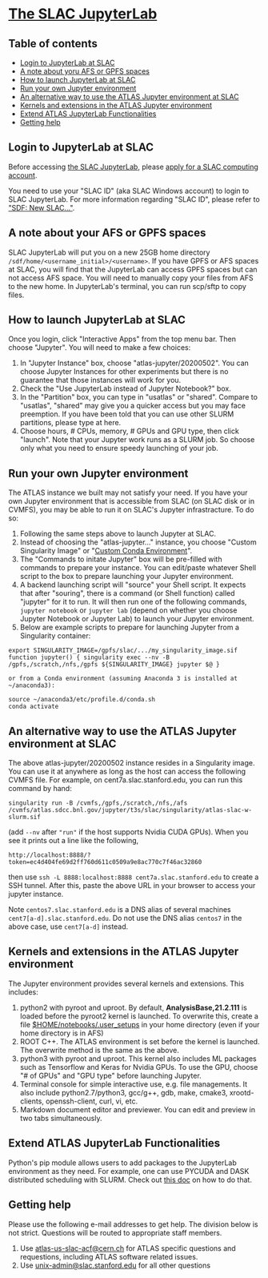 # [The SLAC JupyterLab](https://sdf.slac.stanford.edu/public/doc/#/interactive-compute?id=jupyter)

## Table of contents
+ [Login to JupyterLab at SLAC](#login-to-jupyterlab-at-slac)
+ [A note about yoru AFS or GPFS spaces](#a-note-about-your-afs-or-gpfs-spaces)
+ [How to launch JupyterLab at SLAC](#how-to-launch-jupyterlab-at-slac)
+ [Run your own Jupyter environment](#run-your-own-jupyter-environment)
+ [An alternative way to use the ATLAS Jupyter environment at SLAC](#an-alternative-way-to-use-the-atlas-jupyter-environment-at-slac)
+ [Kernels and extensions in the ATLAS Jupyter environment](#kernels-and-extensions-in-the-atlas-jupyter-environment)
+ [Extend ATLAS JupyterLab Functionalities](#extend-atlas-jupyterlab-functionalities)
+ [Getting help](#getting-help)

## Login to JupyterLab at SLAC

Before accessing [the SLAC JupyterLab](https://sdf.slac.stanford.edu/public/doc/#/interactive-compute?id=jupyter), please [apply for a SLAC computing account](https://atlas.slac.stanford.edu/using-the-slac-computing-resources). 

You need to use your "SLAC ID" (aka SLAC Windows account) to login to SLAC JupyterLab. For more information regarding "SLAC ID", please refer to ["SDF: New SLAC..."](../#sdf).

## A note about your AFS or GPFS spaces

SLAC JupyterLab will put you on a new 25GB home directory `/sdf/home/<username_initial>/<username>`. If you have GPFS or AFS spaces at SLAC, you will find that the JupyterLab can access GPFS spaces but can not access AFS space. You will need to manually copy your files from AFS to the new home. In JupyterLab's terminal, you can run scp/sftp to copy files.

## How to launch JupyterLab at SLAC

Once you login, click "Interactive Apps" from the top menu bar. Then choose "Jupyter". You will need to make a few choices:

1. In "Jupyter Instance" box, choose "atlas-jupyter/20200502". You can choose Jupyter Instances for other experiments but there is no guarantee that those instances will work for you.
2. Check the "Use JupyterLab instead of Jupyter Notebook?" box.
3. In the "Partition" box, you can type in "usatlas" or "shared". Compare to "usatlas", "shared" may give you a quicker access but you may face preemption. If you have been told that you can use other SLURM partitions, please type at here.
4. Choose hours, # CPUs, memory, # GPUs and GPU type, then click "launch". Note that your Jupyter work runs as a SLURM job. So choose only what you need to ensure speedy launching of your job.

## Run your own Jupyter environment

The ATLAS instance we built may not satisfy your need. If you have your own Jupyter environment that is accessible from SLAC (on SLAC disk or in CVMFS), you may be able to run it on SLAC's Jupyter infrastracture. To do so:

1. Following the same steps above to launch Jupyter at SLAC.
2. Instead of choosing the "atlas-jupyter..." instance, you choose "Custom Singularity Image" or "[Custom Conda Environment](https://docs.conda.io/projects/conda/en/latest/user-guide/install/linux.html)".
3. The "Commands to initate Jupyter" box will be pre-filled with commands to prepare your instance. You can edit/paste whatever Shell script to the box to prepare launching your Jupyter environment. 
4. A backend launching script will "source" your Shell script. It expects that after "souring", there is a command (or Shell function) called "jupyter" for it to run. It will then run one of the following commands, `jupyter notebook` or `jupyter lab` (depend on whether you choose Jupyter Notebook or Jupyter Lab) to launch your Jupyter environment.
5. Below are example scripts to prepare for launching Jupyter from a Singularity container:

~~~
export SINGULARITY_IMAGE=/gpfs/slac/.../my_singularity_image.sif
function jupyter() { singularity exec --nv -B /gpfs,/scratch,/nfs,/gpfs ${SINGULARITY_IMAGE} jupyter $@ }

or from a Conda environment (assuming Anaconda 3 is installed at ~/anaconda3):

source ~/anaconda3/etc/profile.d/conda.sh
conda activate
~~~


## An alternative way to use the ATLAS Jupyter environment at SLAC

The above atlas-jupyter/20200502 instance resides in a Singularity image. You can use it at anywhere as long as the host can access the following CVMFS file. For example, on cent7a.slac.stanford.edu, you can run this command by hand:

`singularity run -B /cvmfs,/gpfs,/scratch,/nfs,/afs /cvmfs/atlas.sdcc.bnl.gov/jupyter/t3s/slac/singularity/atlas-slac-w-slurm.sif`

(add `--nv` after `"run"` if the host supports Nvidia CUDA GPUs). When you see it prints out a line like the following,

`http://localhost:8888/?token=ec4d404fe69d2ff760d611c0509a9e8ac770c7f46ac32860`

then use `ssh -L 8888:localhost:8888 cent7a.slac.stanford.edu` to create a SSH tunnel. After this, paste the above URL in your browser to access your jupyter instance.

Note `centos7.slac.stanford.edu` is a DNS alias of several machines `cent7[a-d].slac.stanford.edu`. Do not use the DNS alias `centos7` in the above case, use `cent7[a-d]` instead.

## Kernels and extensions in the ATLAS Jupyter environment

The Jupyter environment provides several kernels and extensions. This includes:
1. python2 with pyroot and uproot. By default, <b>AnalysisBase,21.2.111</b> is loaded before the pyroot2 kernel is launched. To overwrite this, create a file [$HOME/notebooks/.user_setups](SLACuser_setups.txt) in your home directory (even if your home directory is in AFS)
2. ROOT C++. The ATLAS environment is set before the kernel is launched. The overwrite method is the same as the above. 
3. python3 with pyroot and uproot. This kernel also includes ML packages such as Tensorflow and Keras for Nvidia GPUs. To use the GPU, choose "# of GPUs" and "GPU type" before launching Jupyter. 
4. Terminal console for simple interactive use, e.g. file managements. It also include python2.7/python3, gcc/g++, gdb, make, cmake3, xrootd-clients, openssh-client, curl, vi, etc.
5. Markdown document editor and previewer. You can edit and preview in two tabs simultaneously. 

## Extend ATLAS JupyterLab Functionalities

Python's pip module allows users to add packages to the JupyterLab environment as they need. For example, one can use PYCUDA and DASK distributed scheduling with SLURM. Check out [this doc](SLACJupyterExtraFuncs.md) on how to do that.

## Getting help

Please use the following e-mail addresses to get help. The division below is not strict. Questions will be routed to appropriate staff members.
1. Use atlas-us-slac-acf@cern.ch for ATLAS specific questions and requestions, including ATLAS software related issues.
2. Use unix-admin@slac.stanford.edu for all other questions
